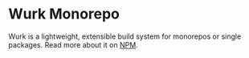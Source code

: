 # Wurk Monorepo

Wurk is a lightweight, extensible build system for monorepos or single packages. Read more about it on [NPM](https://www.npmjs.com/package/wurk).
